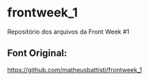 # frontweek_1
Repositório dos arquivos da Front Week #1

## Font Original:
https://github.com/matheusbattisti/frontweek_1
